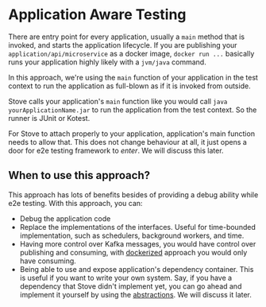 # Application Aware Testing

There are entry point for every application, usually a `main` method that is invoked, and starts the application
lifecycle.
If you are publishing your `application/api/microservice` as a docker image, `docker run ...` basically runs your
application
highly likely with a `jvm/java` command.

In this approach, we're using the `main` function of your application in the test context to run the application as
full-blown
as if it is invoked from outside.

Stove calls your application's `main` function like you would call `java yourApplicationName.jar` to run the application
from the test context.
So the runner is JUnit or Kotest.

For Stove to attach properly to your application, application's main function needs to allow that. This does not change
behaviour at all, it just opens a door for e2e testing framework to _enter_. We will discuss this later.

## When to use this approach?

This approach has lots of benefits besides of providing a debug ability while e2e testing. With this approach, you can:

- Debug the application code
- Replace the implementations of the interfaces. Useful for time-bounded implementation, such as schedulers, background
  workers, and time.
- Having more control over Kafka messages, you would have control over publishing and consuming,
  with [dockerized](../2.Dockerized) approach
  you would only have consuming.
- Being able to use and expose application's dependency container. This is useful if you want to write your own system.
  Say, if you have a dependency that Stove didn't implement yet, you can go ahead and implement it yourself by using the
  [abstractions](../../abstractions). We will discuss it later.
